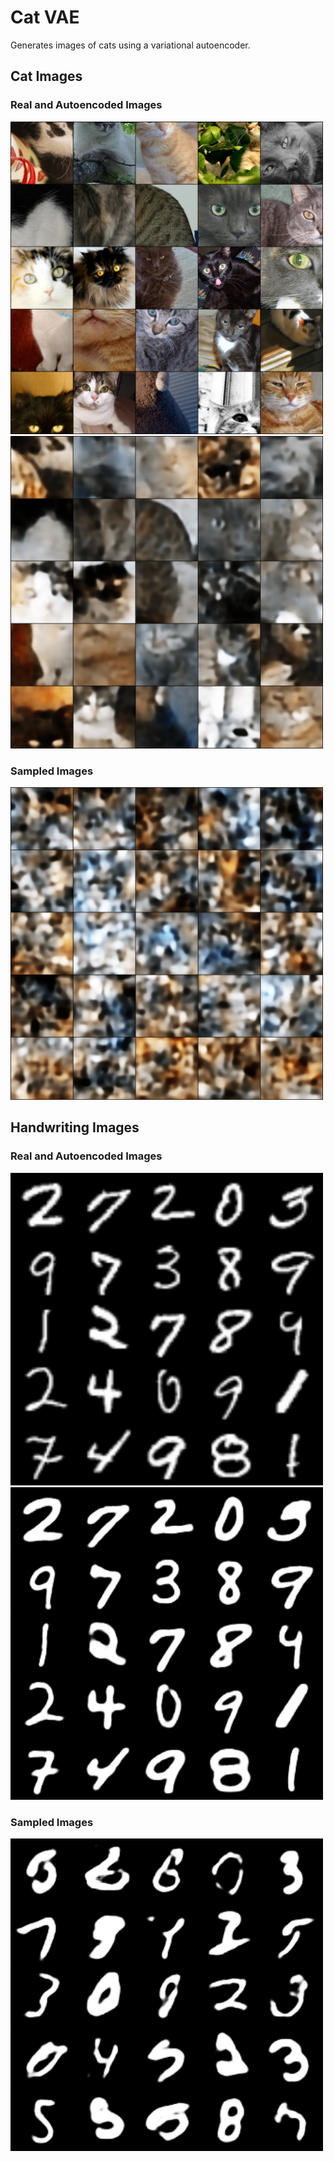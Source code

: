 
# Cat VAE

Generates images of cats using a variational autoencoder. 

## Cat Images
### Real and Autoencoded Images
<p float="left">
  <img src="/CatGenerator/Real_Image.png" width="500" />
  <img src="/CatGenerator/Autoencoder_Image.png" width="500" /> 
</p>

### Sampled Images
<img src="/CatGenerator/Sampled_Image.png" width="500" />

## Handwriting Images
### Real and Autoencoded Images
<p float="left">
  <img src="/CatGenerator/Real_Image_Handwriting.png" width="500" />
  <img src="/CatGenerator/Autoencoder_Image_Handwriting.png" width="500" /> 
</p>

### Sampled Images
<img src="/CatGenerator/Sampled_Image_Handwriting.png" width="500" />
